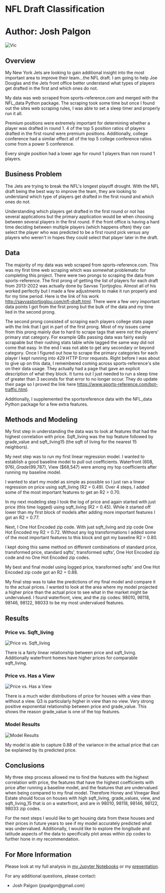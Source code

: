 # NFL Draft Classification

# **Author**: Josh Palgon

![Vic](./Images/vic.jpg)

## Overview

My New York Jets are looking to gain additional insight into the most important area to improve their team...the NFL draft. I am going to help Joe Douglas and the Jets front office better understand what types of players get drafted in the first and which ones do not.

My data was web scraped from sports-reference.com and merged with the NFL_data Python package. The scraping took some time but once I found out the sites web scraping rules, I was able to set a sleep timer and properly run it all.

Premium positions were extremely important for determining whether a player was drafted in round 1. 4 of the top 5 position ratios of players drafted in the first round were premium positions. Additionally, college conference had a similar effect all of the top 5 college conference ratios come from a power 5 conference.

Every single position had a lower age for round 1 players than non round 1 players. 

## Business Problem

The Jets are trying to break the NFL's longest playoff drought. With the NFL draft being the best way to improve the team, they are looking to understand which type of players get drafted in the first round and which ones do not.

Understanding which players get drafted in the first round or not has several applications but the primary application would be when choosing between several players in the first round. If the front office is having a hard time deciding between multiple players (which happens often) they can select the player who was predicted to be a first round pick versus any players who weren't in hopes they could select that player later in the draft.

## Data

The majority of my data was web scraped from sports-reference.com. This was my first time web scraping which was somewhat problematic for completing this project. There were two prongs to scraping the data from sports-reference. The first prong of getting the list of players for each draft from 2013-2022 was actually done by Savvas Tjortjoglou. Almost all of his worked perfectly but I made a few adjustments to make it run properly and for my time period. Here is the link of his work http://savvastjortjoglou.com/nfl-draft.html. There were a few very important data points I got from the first prong but the bulk of the data and my time lied in the second prong. 

The second prong consisted of scraping each players college stats page with the  link that I got in part of the first prong. Most of my issues came from this prong mainly due to hard to scrape tags that were not the players' primary stat category. For example QBs passing data was fairly easily scrapable but their rushing stats table while tagged the same way did not come that easy. In the end I was not able to get any secondary or beyond category. Once I figured out how to scrape the primary categories for each player I kept running into 429 HTTP Error requests. Right before I was about to give up on this data, I remembered coming across sports-reference's site on their data usage. They actually had a page that gave an explicit description of what they block. It turns out I just needed to run a sleep time of greater than 3 seconds for that error to no longer occur. They do update their page so I proved the link here https://www.sports-reference.com/bot-traffic.html.

Additionally, I supplemented the sportsreference data with the NFL_data Python package for a few extra features.

## Methods and Modeling

My first step in understanding the data was to look at features that had the highest correlation with price. Sqft_living was the top feature followed by grade_value and sqft_living15 (the sqft of living for the nearest 15 neighbors). 

My next step was to run my first linear regression model. I wanted to establish a good baseline model to pull out coefficients. Waterfront ($608,976), Grade ($99,787), View ($68,547) were among my top coefficients after running my baseline model.

I wanted to start my model as simple as possible so I just ran a linear regression on price using sqft_living (R2 = 0.49). Over 4 steps, I added some of the most important features to get an R2 = 0.70.

In my next modeling step I took the log of price and again started with just price (this time logged) using sqft_living (R2 = 0.45). While it started off lower than my first block of models after adding more important features I got an R2 = 0.77.

Next, I One Hot Encoded zip code. With just sqft_living and zip code One Hot Encoded my R2 = 0.72. Without any log transformations I added some of the most important features to this block and got my baseline R2 = 0.80.

I kept doing this same method on different combinations of standard price, transformed price, standard sqfts', transformed sqfts', One Hot Encoded zip code and no One Hot Encoded zip codes.

My best and final model using logged price, transformed sqfts' and One Hot Encoded zip code got an R2 = 0.88.

My final step was to take the predictions of my final model and compare it to the actual prices. I wanted to look at the area where my model projected a higher price than the actual price to see what in the market might be undervalued. I found waterfront, view, and the zip codes: 98010, 98118, 98146, 98122, 98033 to be my most undervalued features. 

## Results

### Price vs. Sqft_living
![Price vs. Sqft_living](./Images/price_vs_sqft.png)

There is a fairly linear relationship between price and sqft_living. Additionally waterfront homes have higher prices for comparable sqft_living.

### Price vs. Has a View
![Price vs. Has a View](./Images/price_vs_view.png)

There is a much wider distributions of price for houses with a view than without a view. Q3 is particularly higher in view than no view. Very strong positive exponential relationship between price and grade_value. This shows the reason grade_value is one of the top features. 

### Model Results
![Model Results](./Images/model.png)

My model is able to capture 0.88 of the variance in the actual price that can be explained by its predicted price.

## Conclusions

My three step process allowed me to find the features with the highest correlation with price, the features that have the highest coefficients with price after running a baseline model, and the features that are undervalued when being compared to my final model. Therefore Honey and Vinegar Real Estate should focus on houses with high sqft_living, grade_values, view, and sqft_living_15 that is on a waterfront, and are in 98010, 98118, 98146, 98122, 98033 zip codes. 

For the next steps I would like to get housing data from these houses and their prices in future years to see if my model accurately predicted what was undervalued. Additionally, I would like to explore the longitude and latitude aspects of the data to specifically plot areas within zip codes to further hone in my recommendation.

## For More Information

Please look at my full analysis in [my Jupyter Notebooks](./Notebooks) or my [presentation](./King_County_Presentation.pdf).

For any additional questions, please contact:

<ul>
    <li>Josh Palgon (jopalgon@gmail.com)</li>
</ul>
